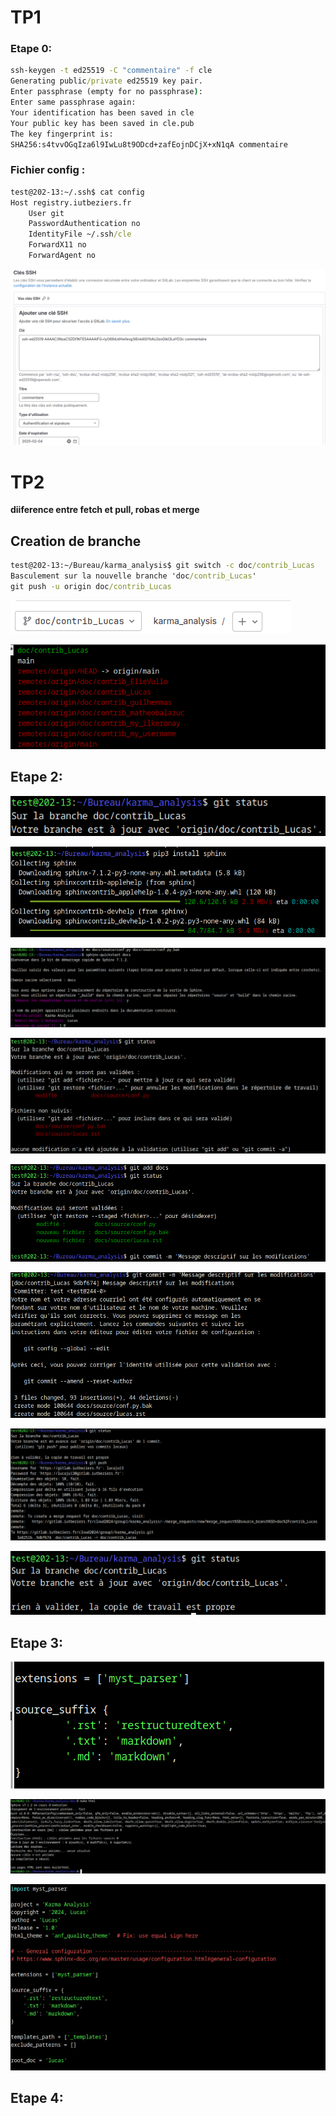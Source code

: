 # TP1

### Etape 0:

```cmd
ssh-keygen -t ed25519 -C "commentaire" -f cle
Generating public/private ed25519 key pair.
Enter passphrase (empty for no passphrase): 
Enter same passphrase again: 
Your identification has been saved in cle
Your public key has been saved in cle.pub
The key fingerprint is:
SHA256:s4tvvOGqIza6l9IwLu8t9ODcd+zafEojnDCjX+xN1qA commentaire
```
### Fichier config :

```cmd
test@202-13:~/.ssh$ cat config 
Host registry.iutbeziers.fr
	User git
	PasswordAuthentication no
	IdentityFile ~/.ssh/cle
	ForwardX11 no
	ForwardAgent no	
```
![Alt_text](../images/1.1.png)

# TP2
**diiference entre fetch et pull, robas et merge**
## Creation de branche

```cmd
test@202-13:~/Bureau/karma_analysis$ git switch -c doc/contrib_Lucas
Basculement sur la nouvelle branche 'doc/contrib_Lucas'
git push -u origin doc/contrib_Lucas
```
![Alt_text](../images/1.2.png)

![Alt_text](../images/1.3.png)

## Etape 2:
![Alt_text](../images/1.4.png)

![Alt_text](../images/1.5.png)

![Alt_text](../images/1.6.png)

![Alt_text](../images/1.7.png)

![Alt_text](../images/1.8.png)

![Alt_text](../images/1.9.png)

![Alt_text](../images/1.10.png)

![Alt_text](../images/1.11.png)

## Etape 3:
![Alt_text](../images/1.12.png)

![Alt_text](../images/1.13.png)

![Alt_text](../images/1.14.png)

## Etape 4:

